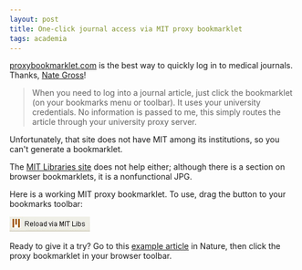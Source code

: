 ```yaml
---
layout: post
title: One-click journal access via MIT proxy bookmarklet 
tags: academia
---
```


[proxybookmarklet.com](https://proxybookmarklet.com) is the best way to quickly log in to medical journals. Thanks, [Nate Gross](http://nategross.com)!

> When you need to log into a journal article, just click the bookmarklet (on your bookmarks menu or toolbar). It uses your university credentials. No information is passed to me, this simply routes the article through your university proxy server.

Unfortunately, that site does not have MIT among its institutions, so you can't generate a bookmarklet.

The [MIT Libraries site](https://libraries.mit.edu/research-support/connect) does not help either; although there is a section on browser bookmarklets, it is a nonfunctional JPG.

Here is a working MIT proxy bookmarklet. To use, drag the button to your bookmarks toolbar:

[![MIT proxy](/assets/mit-proxy-button.jpg)](javascript:(function(){window.s0=document.createElement('script');window.s0.setAttribute('type','text/javascript');window.s0.setAttribute('src','https://bookmarkify.it/bookmarklets/15285/raw');document.getElementsByTagName('body')[0].appendChild(window.s0);})();)

Ready to give it a try? Go to this [example article](https://www.nature.com/articles/s41586-019-1284-2) in Nature, then click the proxy bookmarklet in your browser toolbar.
